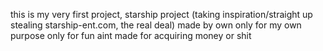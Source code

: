 this is my very first project, starship project (taking inspiration/straight up stealing starship-ent.com, the real deal)
made by own
only for my own purpose
only for fun
aint made for acquiring money or shit
